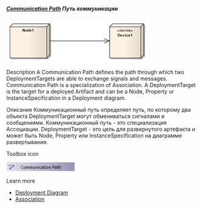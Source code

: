 ##### [Communication Path](https://sparxsystems.com/enterprise_architect_user_guide/15.1/model_domains/communication_path.html)  Путь коммуникации

![](_src/communicationpath.png)

Description
A Communication Path defines the path through which two DeploymentTargets are able to exchange signals and messages. Communication Path is a specialization of Association. A DeploymentTarget is the target for a deployed Artifact and can be a Node, Property or InstanceSpecification in a Deployment diagram.

Описание
Коммуникационный путь определяет путь, по которому два объекта DeploymentTarget могут обмениваться сигналами и сообщениями. Коммуникационный путь - это специализация Ассоциации. DeploymentTarget - это цель для развернутого артефакта и может быть Node, Property или InstanceSpecification на диаграмме развертывания.

Toolbox icon

![](_src/c-communicationpath.png)

Learn more
* [Deployment Diagram](https://sparxsystems.com/enterprise_architect_user_guide/15.1/model_domains/deploymentdiagram.html)
* [Association](https://sparxsystems.com/enterprise_architect_user_guide/15.1/model_domains/associate.html)